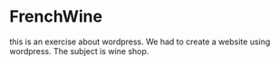# FrenchWine
this is an exercise about wordpress. We had to create a website using wordpress. The subject is wine shop.
